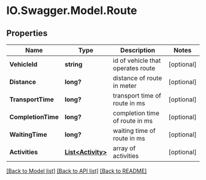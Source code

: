 # IO.Swagger.Model.Route
## Properties

Name | Type | Description | Notes
------------ | ------------- | ------------- | -------------
**VehicleId** | **string** | id of vehicle that operates route | [optional] 
**Distance** | **long?** | distance of route in meter | [optional] 
**TransportTime** | **long?** | transport time of route in ms | [optional] 
**CompletionTime** | **long?** | completion time of route in ms | [optional] 
**WaitingTime** | **long?** | waiting time of route in ms | [optional] 
**Activities** | [**List&lt;Activity&gt;**](Activity.md) | array of activities | [optional] 

[[Back to Model list]](../README.md#documentation-for-models) [[Back to API list]](../README.md#documentation-for-api-endpoints) [[Back to README]](../README.md)

